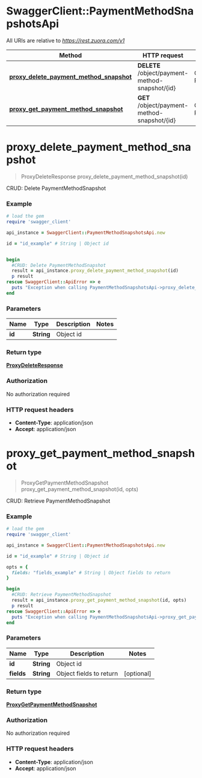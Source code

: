 # SwaggerClient::PaymentMethodSnapshotsApi

All URIs are relative to *https://rest.zuora.com/v1*

Method | HTTP request | Description
------------- | ------------- | -------------
[**proxy_delete_payment_method_snapshot**](PaymentMethodSnapshotsApi.md#proxy_delete_payment_method_snapshot) | **DELETE** /object/payment-method-snapshot/{id} | CRUD: Delete PaymentMethodSnapshot
[**proxy_get_payment_method_snapshot**](PaymentMethodSnapshotsApi.md#proxy_get_payment_method_snapshot) | **GET** /object/payment-method-snapshot/{id} | CRUD: Retrieve PaymentMethodSnapshot


# **proxy_delete_payment_method_snapshot**
> ProxyDeleteResponse proxy_delete_payment_method_snapshot(id)

CRUD: Delete PaymentMethodSnapshot



### Example
```ruby
# load the gem
require 'swagger_client'

api_instance = SwaggerClient::PaymentMethodSnapshotsApi.new

id = "id_example" # String | Object id


begin
  #CRUD: Delete PaymentMethodSnapshot
  result = api_instance.proxy_delete_payment_method_snapshot(id)
  p result
rescue SwaggerClient::ApiError => e
  puts "Exception when calling PaymentMethodSnapshotsApi->proxy_delete_payment_method_snapshot: #{e}"
end
```

### Parameters

Name | Type | Description  | Notes
------------- | ------------- | ------------- | -------------
 **id** | **String**| Object id | 

### Return type

[**ProxyDeleteResponse**](ProxyDeleteResponse.md)

### Authorization

No authorization required

### HTTP request headers

 - **Content-Type**: application/json
 - **Accept**: application/json



# **proxy_get_payment_method_snapshot**
> ProxyGetPaymentMethodSnapshot proxy_get_payment_method_snapshot(id, opts)

CRUD: Retrieve PaymentMethodSnapshot



### Example
```ruby
# load the gem
require 'swagger_client'

api_instance = SwaggerClient::PaymentMethodSnapshotsApi.new

id = "id_example" # String | Object id

opts = { 
  fields: "fields_example" # String | Object fields to return
}

begin
  #CRUD: Retrieve PaymentMethodSnapshot
  result = api_instance.proxy_get_payment_method_snapshot(id, opts)
  p result
rescue SwaggerClient::ApiError => e
  puts "Exception when calling PaymentMethodSnapshotsApi->proxy_get_payment_method_snapshot: #{e}"
end
```

### Parameters

Name | Type | Description  | Notes
------------- | ------------- | ------------- | -------------
 **id** | **String**| Object id | 
 **fields** | **String**| Object fields to return | [optional] 

### Return type

[**ProxyGetPaymentMethodSnapshot**](ProxyGetPaymentMethodSnapshot.md)

### Authorization

No authorization required

### HTTP request headers

 - **Content-Type**: application/json
 - **Accept**: application/json



